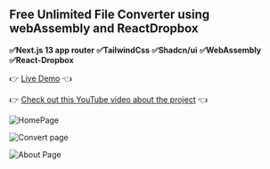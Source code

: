 ## Free Unlimited File Converter using webAssembly and ReactDropbox

**✅Next.js 13 app router**
**✅TailwindCss**
**✅Shadcn/ui**
**✅WebAssembly**
**✅React-Dropbox**

👉 [Live Demo](https://modifio.vercel.app/) 👈

👉 [Check out this YouTube video about the project](https://youtu.be/ypYw6Cm6cUk) 👈

![HomePage](https://imgur.com/VidEGzZ)

![Convert page](https://imgur.com/0Phx7JH)

![About Page](https://imgur.com/undefined)
